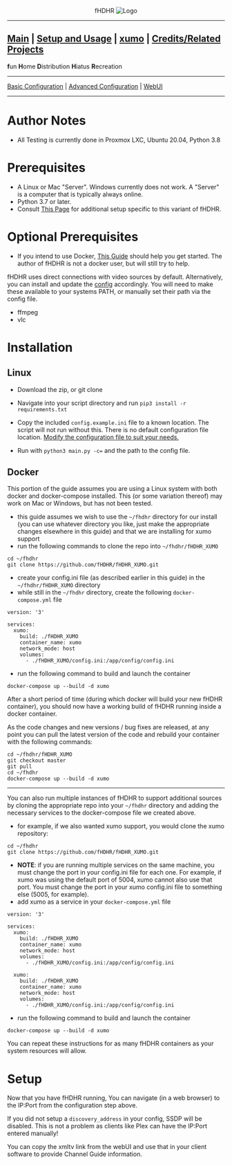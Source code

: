 <p align="center">fHDHR    <img src="images/logo.ico" alt="Logo"/></p>

---
[Main](README.md)  |  [Setup and Usage](Usage.md)  |  [xumo](Origin.md)  |  [Credits/Related Projects](Related-Projects.md)
---
**f**un
**H**ome
**D**istribution
**H**iatus
**R**ecreation

---

[Basic Configuration](Config.md)  | [Advanced Configuration](ADV_Config.md) |  [WebUI](WebUI.md)

---

# Author Notes

* All Testing is currently done in Proxmox LXC, Ubuntu 20.04, Python 3.8


# Prerequisites

* A Linux or Mac "Server". Windows currently does not work. A "Server" is a computer that is typically always online.
* Python 3.7 or later.
* Consult [This Page](Origin.md) for additional setup specific to this variant of fHDHR.


# Optional Prerequisites
* If you intend to use Docker, [This Guide](https://docs.docker.com/get-started/) should help you get started. The author of fHDHR is not a docker user, but will still try to help.

fHDHR uses direct connections with video sources by default. Alternatively, you can install and update the [config](Config.md) accordingly. You will need to make these available to your systems PATH, or manually set their path via the config file.

* ffmpeg
* vlc


# Installation

## Linux

* Download the zip, or git clone
* Navigate into your script directory and run `pip3 install -r requirements.txt`
* Copy the included `config.example.ini` file to a known location. The script will not run without this. There is no default configuration file location. [Modify the configuration file to suit your needs.](Config.md)

* Run with `python3 main.py -c=` and the path to the config file.


## Docker
This portion of the guide assumes you are using a Linux system with both docker and docker-compose installed. This (or some variation thereof) may work on Mac or Windows, but has not been tested.

* this guide assumes we wish to use the `~/fhdhr` directory for our install (you can use whatever directory you like, just make the appropriate changes elsewhere in this guide) and that we are installing for xumo support
* run the following commands to clone the repo into `~/fhdhr/fHDHR_XUMO`
```
cd ~/fhdhr
git clone https://github.com/fHDHR/fHDHR_XUMO.git
```
* create your config.ini file (as described earlier in this guide) in the `~/fhdhr/fHDHR_XUMO` directory
* while still in the `~/fhdhr` directory, create the following `docker-compose.yml` file
```
version: '3'

services:
  xumo:
    build: ./fHDHR_XUMO
    container_name: xumo
    network_mode: host
    volumes:
      - ./fHDHR_XUMO/config.ini:/app/config/config.ini
```
* run the following command to build and launch the container
```
docker-compose up --build -d xumo
```

After a short period of time (during which docker will build your new fHDHR container), you should now have a working build of fHDHR running inside a docker container.

As the code changes and new versions / bug fixes are released, at any point you can pull the latest version of the code and rebuild your container with the following commands:
```
cd ~/fhdhr/fHDHR_XUMO
git checkout master
git pull
cd ~/fhdhr
docker-compose up --build -d xumo
```
<hr />

You can also run multiple instances of fHDHR to support additional sources by cloning the appropriate repo into your `~/fhdhr` directory and adding the necessary services to the docker-compose file we created above.

* for example, if we also wanted xumo support, you would clone the xumo repository:
```
cd ~/fhdhr
git clone https://github.com/fHDHR/fHDHR_XUMO.git
```
* **NOTE**: if you are running multiple services on the same machine, you must change the port in your config.ini file for each one. For example, if xumo was using the default port of 5004, xumo cannot also use that port. You must change the port in your xumo config.ini file to something else (5005, for example).
* add xumo as a service in your `docker-compose.yml` file
```
version: '3'

services:
  xumo:
    build: ./fHDHR_XUMO
    container_name: xumo
    network_mode: host
    volumes:
      - ./fHDHR_XUMO/config.ini:/app/config/config.ini

  xumo:
    build: ./fHDHR_XUMO
    container_name: xumo
    network_mode: host
    volumes:
      - ./fHDHR_XUMO/config.ini:/app/config/config.ini
```
* run the following command to build and launch the container
```
docker-compose up --build -d xumo
```

You can repeat these instructions for as many fHDHR containers as your system resources will allow.

# Setup

Now that you have fHDHR running, You can navigate (in a web browser) to the IP:Port from the configuration step above.

If you did not setup a `discovery_address` in your config, SSDP will be disabled. This is not a problem as clients like Plex can have the IP:Port entered manually!

You can copy the xmltv link from the webUI and use that in your client software to provide Channel Guide information.
